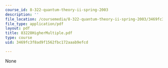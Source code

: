 ```yaml
---
course_id: 8-322-quantum-theory-ii-spring-2003
description: ''
file_location: /coursemedia/8-322-quantum-theory-ii-spring-2003/3469fc3f8ad9f1562fbc172aaab9efcd_83228HigherMultiple.pdf
file_type: application/pdf
layout: pdf
title: 83228HigherMultiple.pdf
type: course
uid: 3469fc3f8ad9f1562fbc172aaab9efcd

---
```

None